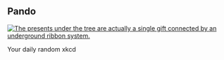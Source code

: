 ## Pando
[![The presents under the tree are actually a single gift connected by an underground ribbon system.](https://imgs.xkcd.com/comics/pando.png)](https://xkcd.com/2715/ "The presents under the tree are actually a single gift connected by an underground ribbon system.")

Your daily random xkcd
